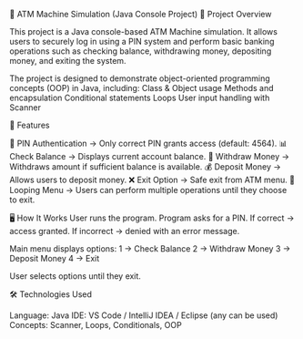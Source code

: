 🏧 ATM Machine Simulation (Java Console Project)
📌 Project Overview

This project is a Java console-based ATM Machine simulation.
It allows users to securely log in using a PIN system and perform basic banking operations such as checking balance, withdrawing money, depositing money, and exiting the system.

The project is designed to demonstrate object-oriented programming concepts (OOP) in Java, including:
Class & Object usage
Methods and encapsulation
Conditional statements
Loops
User input handling with Scanner

🚀 Features

🔑 PIN Authentication → Only correct PIN grants access (default: 4564).
📊 Check Balance → Displays current account balance.
💸 Withdraw Money → Withdraws amount if sufficient balance is available.
💰 Deposit Money → Allows users to deposit money.
❌ Exit Option → Safe exit from ATM menu.
🔄 Looping Menu → Users can perform multiple operations until they choose to exit.

🖥️ How It Works
User runs the program.
Program asks for a PIN.
If correct → access granted.
If incorrect → denied with an error message.

Main menu displays options:
1 → Check Balance
2 → Withdraw Money
3 → Deposit Money
4 → Exit

User selects options until they exit.

🛠️ Technologies Used

Language: Java
IDE: VS Code / IntelliJ IDEA / Eclipse (any can be used)
Concepts: Scanner, Loops, Conditionals, OOP

